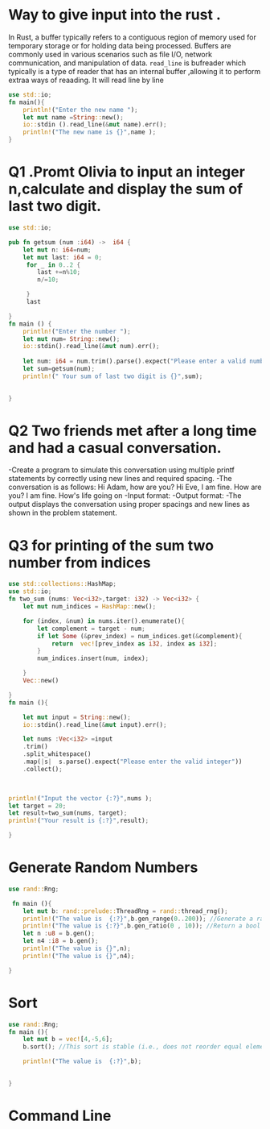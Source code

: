 # Way to give input into the rust .
In Rust, a buffer typically refers to a contiguous region of memory used for temporary storage or for holding data being processed. Buffers are commonly used in various scenarios such as file I/O, network communication, and manipulation of data.
`read_line` is bufreader which typically is a type of reader that has an internal buffer ,allowing it to perform extraa ways of reaading. It will read line by line 
```Rust
use std::io;
fn main(){
    println!("Enter the new name ");
    let mut name =String::new();
    io::stdin ().read_line(&mut name).err();
    println!("The new name is {}",name );
}
```

# Q1 .Promt Olivia to input an integer n,calculate and display the sum of last two digit.
```Rust
use std::io;

pub fn getsum (num :i64) ->  i64 {
    let mut n: i64=num;
    let mut last: i64 = 0;
     for _ in 0..2 {
        last +=n%10;
        n/=10;

     }
     last

}
fn main () {
    println!("Enter the number ");
    let mut num= String::new();
    io::stdin().read_line(&mut num).err();
   
    let num: i64 = num.trim().parse().expect("Please enter a valid number");
    let sum=getsum(num);
    println!(" Your sum of last two digit is {}",sum);

 
}
```

# Q2 Two friends met after a long time and had a casual conversation.
 -Create a  program to simulate this conversation using multiple printf statements by correctly using new lines and required spacing.
 -The conversation is as follows: Hi Adam, how are you? Hi Eve, I am fine. How are you? I am fine. How's life going on
 -Input format:
 -Output format:
 -The output displays the conversation using proper spacings and new lines as shown in the problem statement.
# Q3 for printing of the sum two number from indices 
```Rust
use std::collections::HashMap;
use std::io;
fn two_sum (nums: Vec<i32>,target: i32) -> Vec<i32> {
    let mut num_indices = HashMap::new();

    for (index, &num) in nums.iter().enumerate(){
        let complement = target - num;
        if let Some (&prev_index) = num_indices.get(&complement){
            return  vec![prev_index as i32, index as i32];
        }
        num_indices.insert(num, index);

    }
    Vec::new()

}
fn main (){

    let mut input = String::new();
    io::stdin().read_line(&mut input).err();

    let nums :Vec<i32> =input
    .trim()
    .split_whitespace()
    .map(|s|  s.parse().expect("Please enter the valid integer"))
    .collect();


    
println!("Input the vector {:?}",nums );
let target = 20;
let result=two_sum(nums, target);
println!("Your result is {:?}",result);

}


```
# Generate Random Numbers 
```Rust
use rand::Rng;

 fn main (){
    let mut b: rand::prelude::ThreadRng = rand::thread_rng();
    println!("The value is  {:?}",b.gen_range(0..200)); //Generate a random value in the given range.
    println!("The value is {:?}",b.gen_ratio(0 , 10)); //Return a bool with a probability of numerator/denominator of being true. I.e. gen_ratio(2, 3) has chance of 2 in 3, or about 67%, of returning true. If numerator == denominator, then the returned value is guaranteed to be true. If numerator == 0, then the returned value is guaranteed to be false.
    let n :u8 = b.gen();
    let n4 :i8 = b.gen();
    println!("The value is {}",n);
    println!("The value is {}",n4);

} 
``` 
# Sort 
```Rust
use rand::Rng;
fn main (){
    let mut b = vec![4,-5,6];
    b.sort(); //This sort is stable (i.e., does not reorder equal elements) and O(n * log(n)) worst-case.

    println!("The value is  {:?}",b);
   

}
```
# Command Line 

